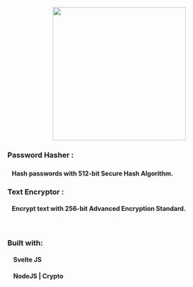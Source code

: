 <p align="center"> <img width="300" src="https://res.cloudinary.com/azizcloud/image/upload/v1583661733/lq7ofnqzxeb8zyhj6lc0.svg" /></p>


<h3> Password Hasher : <h3><h4> &nbsp;&nbsp;  Hash passwords with 512-bit Secure Hash Algorithm. </h4>
<h3> Text Encryptor : </h3><h4> &nbsp;&nbsp;  Encrypt text with 256-bit Advanced Encryption Standard. </h4>
<br/>
<h3> Built with: </h3>
<h4> &nbsp; &nbsp; Svelte JS</h4>
<h4> &nbsp; &nbsp; NodeJS | Crypto</h4>

